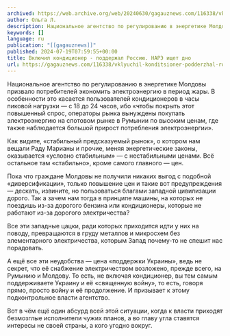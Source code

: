 ```yaml
---
archived: https://web.archive.org/web/20240630/gagauznews.com/116338/vklyuchil-konditsioner-podderzhal-rossiyu-nare-ishhet-dno.html
author: Ольга Л.
description: Национальное агентство по регулированию в энергетике Молдовы призвало потребителей экономить электроэнергию в период жары. В особенности это касается пользователей кондиционеров в часы пиковой нагрузки — с 18 до 24 часов, ибо «чтобы покрыть этот повышенный спрос, операторы рынка вынуждены покупать электроэнергию на спотовом рынке в Румынии по высоким ценам, где также наблюдается большой прирост потребления электроэнергии». Как видите, «стабильный предсказуемый рынок», о котором нам вещали Раду Марианы и прочие, меняя энергетические законы, оказывается «условно стабильным» — с нестабильными ценами. Всё остальное там «стабильно», кроме самого главного — цен. Пока что граждане Молдовы не получили никаких выгод с подобной «диверсификации», только […]
keywords: []
language: ru
publication: "[[gagauznews]]"
published: 2024-07-19T07:59:55+00:00
title: Включил кондиционер - поддержал Россию. НАРЭ ищет дно
url: https://gagauznews.com/116338/vklyuchil-konditsioner-podderzhal-rossiyu-nare-ishhet-dno.html
---
```


Национальное агентство по регулированию в энергетике Молдовы призвало потребителей экономить электроэнергию в период жары. В особенности это касается пользователей кондиционеров в часы пиковой нагрузки — с 18 до 24 часов, ибо «чтобы покрыть этот повышенный спрос, операторы рынка вынуждены покупать электроэнергию на спотовом рынке в Румынии по высоким ценам, где также наблюдается большой прирост потребления электроэнергии».

Как видите, «стабильный предсказуемый рынок», о котором нам вещали Раду Марианы и прочие, меняя энергетические законы, оказывается «условно стабильным» — с нестабильными ценами. Всё остальное там «стабильно», кроме самого главного — цен.

Пока что граждане Молдовы не получили никаких выгод с подобной «диверсификации», только повышение цен и такие вот предупреждения — дескать, извините, но пользоваться благами западной цивилизации дорого. Так а зачем нам тогда в принципе машины, на которых не поездишь из-за дорогого бензина или кондиционеры, которые не работают из-за дорогого электричества?

Все эти западные цацки, ради которых приходится идти у них на поводу, превращаются в груду металлов и микросхем без элементарного электричества, которым Запад почему-то не спешит нас порадовать.

А ещё все эти неудобства — цена «поддержки Украины», ведь не секрет, что её снабжение электричеством возложено, прежде всего, на Румынию и Молдову. То есть, не включая кондиционер, вы тем самым поддерживаете Украину и её «священную войну», то есть, говоря прямо, просто войну и её продолжение. И призывает к этому подконтрольное власти агентство.

Вот в чём ещё один абсурд всей этой ситуации, когда к власти приходят безмозглые исполнители чужих планов, а во главу угла ставятся интересы не своей страны, а кого угодно вокруг.
